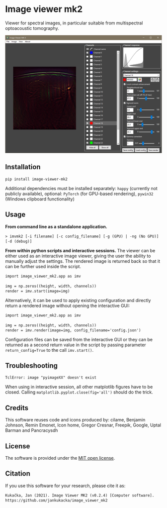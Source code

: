 # Image viewer mk2
Viewer for spectral images, in particular suitable from multispectral optoacoustic tomography.

![Screenshot of the image viewer.](doc/screenshot.png)


## Installation

```
pip install image-viewer-mk2
```

Additional dependencies must be installed separately: `happy` (currently not publicly available), optional: `PyTorch` (for GPU-based rendering), `pywin32` (Windows clipboard functionality)

## Usage

**From command line as a standalone application.**
```
> imvmk2 [-i filename] [-c config_filename] [-g (GPU) | -ng (No GPU)] [-d (debug)]
```

**From within python scripts and interactive sessions.** The viewer can be either used as an interactive image viewer, giving the user the ability to manually adjust the settings. The rendered image is returned back so that it can be further used inside the script.
```
import image_viewer_mk2.app as imv

img = np.zeros((height, width, channels))
render = imv.start(image=img)
```

Alternatively, it can be used to apply existing configuration and directly return a rendered image without opening the interactive GUI:
```
import image_viewer_mk2.app as imv

img = np.zeros((height, width, channels))
render = imv.render(image=img, config_filename='config.json')
```

Configuration files can be saved from the interactive GUI or they can be returned as a second return value in the script by passing parameter `return_config=True` to the call `imv.start()`.


## Troubleshooting

```
TclError: image "pyimageXX" doesn't exist
```
When using in interactive session, all other matplotlib figures have to be closed. Calling `matplotlib.pyplot.close(fig='all')` should do the trick.

## Credits
This software reuses code and icons produced by: cilame, Benjamin Johnson, Remin Emonet, Icon home, Gregor Cresnar, Freepik, Google, Uptal Barman and Pancracysdh

## License

The software is provided under the [MIT open license](LICENSE.txt).

## Citation
If you use this software for your research, please cite it as:
```
Kukačka, Jan (2021). Image Viewer MK2 (v0.2.4) [Computer software]. https://github.com/jankukacka/image_viewer_mk2
```
